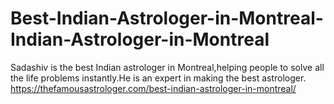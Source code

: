 # Best-Indian-Astrologer-in-Montreal-Indian-Astrologer-in-Montreal
Sadashiv is the best Indian astrologer in Montreal,helping people to solve all the life problems instantly.He is an expert in making the best astrologer. https://thefamousastrologer.com/best-indian-astrologer-in-montreal/
